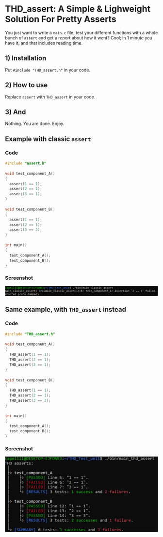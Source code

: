 # THD_assert: A Simple & Lighweight Solution For Pretty Asserts
You just want to write a `main.c` file, test your different functions with a whole bunch of `assert` and get a report about how it went? Cool; in 1 minute you have it, and that includes reading time.
## 1) Installation
Put `#include "THD_assert.h"` in your code.
## 2) How to use
Replace `assert` with `THD_assert` in your code.
## 3) And
Nothing. You are done. Enjoy.
## Example with classic `assert`
### Code
```C
#include "assert.h"

void test_component_A()
{
  assert(1 == 1);
  assert(2 == 1);
  assert(3 == 1);
}

void test_component_B()
{
  assert(1 == 1);
  assert(2 == 1);
  assert(3 == 3);
}

int main()
{
  test_component_A();
  test_component_B();
}
```
### Screenshot

<p>
  <img src="images/assert.png" alt="drawing" width="800"/>
</p>

## Same example, with `THD_assert` instead
### Code
```C
#include "THD_assert.h"

void test_component_A()
{
  THD_assert(1 == 1);
  THD_assert(2 == 1);
  THD_assert(3 == 1);
}

void test_component_B()
{
  THD_assert(1 == 1);
  THD_assert(2 == 1);
  THD_assert(3 == 3);
}

int main()
{
  test_component_A();
  test_component_B();
}
```

### Screenshot
 
<p>
  <img src="images/thd_assert.png" alt="drawing" width="550"/>
</p>
